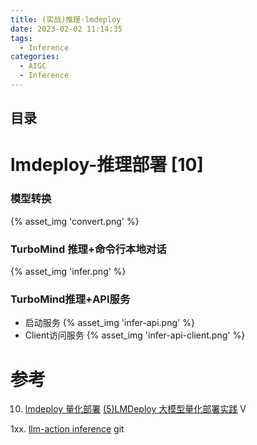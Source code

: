 ```yaml
---
title: (实战)推理-lmdeploy
date: 2023-02-02 11:14:35
tags:
  - Inference
categories: 
  - AIGC
  - Inference 
---
```


<p></p>
<!-- more -->

## 目录
<!-- toc -->


#  lmdeploy-推理部署 [10]
### 模型转换
{% asset_img  'convert.png' %}

### TurboMind 推理+命令行本地对话
{% asset_img  'infer.png' %}

### TurboMind推理+API服务
+ 启动服务
{% asset_img  'infer-api.png' %}
+ Client访问服务
{% asset_img  'infer-api-client.png' %}


# 参考
10. [lmdeploy 量化部署](https://github.com/InternLM/tutorial/blob/main/lmdeploy/lmdeploy.md)
      [(5)LMDeploy 大模型量化部署实践](https://www.bilibili.com/video/BV1iW4y1A77P/) V

1xx. [llm-action  inference](https://github.com/www6v/llm-action/tree/main/inference) git


